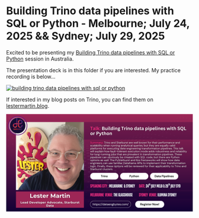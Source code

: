 # Building Trino data pipelines with SQL or Python - Melbourne; July 24, 2025 && Sydney; July 29, 2025

Excited to be presenting my [Building Trino data pipelines with SQL or Python](https://dataengbytes.com/sessions/S0018) session in Australia.

The presentation deck is in this folder if you are interested. My practice recording is below...

[![building trino data pipelines with sql or python](http://img.youtube.com/vi/3WiAlMP1Irw/0.jpg)](https://www.youtube.com/watch?v=3WiAlMP1Irw)

If interested in my blog posts on Trino, you can find them on [lestermartin.blog](https://lestermartin.blog/tag/trino/).

![Talk abstract](./Lester_Martin_Talk_B1.png "Talk abstract")
